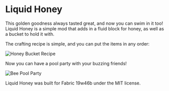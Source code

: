 # Liquid Honey

This golden goodness always tasted great, and now you can swim in it too! Liquid Honey is a simple mod that adds in a fluid block for honey, as well as a bucket to hold it with. 

The crafting recipe is simple, and you can put the items in any order:

![Honey Bucket Recipe](https://i.imgur.com/CRmr220.png)

Now you can have a pool party with your buzzing friends!

![Bee Pool Party](https://i.imgur.com/efyi4wZ.png)

Liquid Honey was built for Fabric 19w46b under the MIT license. 
